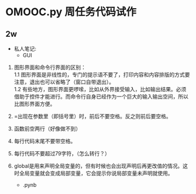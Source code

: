 # OMOOC.py 周任务代码试作

## 2w

- 私人笔记:
    + GUI

1. 图形界面和命令行界面的区别：  
   1.1 图形界面是非线性的，专门的提示语不要了，打印内容和内容排版的方式要注意，退出也可以省略了（窗口自带退出）。    
   1.2 有些地方，图形界面更啰嗦，比如从外界接受输入，比如输出结果。必须借助于控件才能进行。而命令行自身已经作为一个巨大的输入输出空间，所以比图形界面方便。  
2. =出现在参数里（即括号里）时，前后不要空格。反之则前后要空格。  
3. 函数前空两行（好像做不到）  
4. 每行代码末尾不要带空格。  
5. 每行代码不要超过79字符，（怎么转行？）  
6. global是用来声明全局变量的，但有时候也会出现声明后再更改值的情况。这时全局变量就会变成局部变量，它会提示你说局部变量未声明就使用。  

    + .pynb

